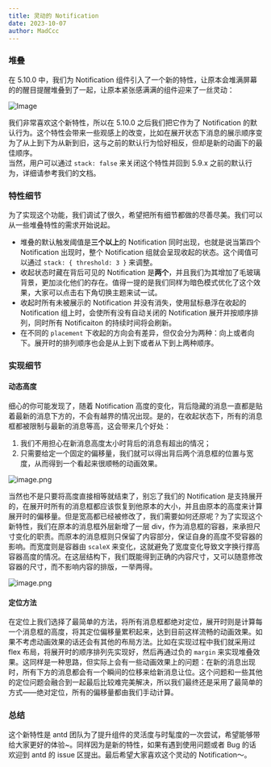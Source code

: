```yaml
---
title: 灵动的 Notification
date: 2023-10-07
author: MadCcc
---
```


### 堆叠

在 5.10.0 中，我们为 Notification 组件引入了一个新的特性，让原本会堆满屏幕的的醒目提醒堆叠到了一起，让原本紧张感满满的组件迎来了一丝灵动：

![Image](https://mdn.alipayobjects.com/huamei_7uahnr/afts/img/A*ZAFSQ60WMVEAAAAAAAAAAAAADrJ8AQ/original)

我们非常喜欢这个新特性，所以在 5.10.0 之后我们把它作为了 Notification 的默认行为。这个特性会带来一些观感上的改变，比如在展开状态下消息的展示顺序变为了从上到下为从新到旧，这与之前的默认行为恰好相反，但却是新的动画下的最佳顺序。<br />当然，用户可以通过 `stack: false` 来关闭这个特性并回到 5.9.x 之前的默认行为，详细请参考我们的文档。

### 特性细节

为了实现这个功能，我们调试了很久，希望把所有细节都做的尽善尽美。我们可以从一些堆叠特性的需求开始说起。

- 堆叠的默认触发阈值是**三个以上**的 Notification 同时出现，也就是说当第四个 Notification 出现时，整个 Notification 组就会呈现收起的状态。这个阈值可以通过 `stack: { threshold: 3 }` 来调整。
- 收起状态时藏在背后可见的 Notification 是**两个**，并且我们为其增加了毛玻璃背景，更加淡化他们的存在。值得一提的是我们同样为暗色模式优化了这个效果，大家可以点击右下角切换主题来试一试。
- 收起时所有未被展示的 Notification 并没有消失，使用鼠标悬浮在收起的 Notification 组上时，会使所有没有自动关闭的 Notification 展开并按顺序排列，同时所有 Notificaiton 的持续时间将会刷新。
- 在不同的 `placement` 下收起的方向会有差异，但仅会分为两种：向上或者向下。展开时的排列顺序也会是从上到下或者从下到上两种顺序。

### 实现细节

#### 动态高度

细心的你可能发现了，随着 Notification 高度的变化，背后隐藏的消息一直都是贴着最新的消息下方的，不会有越界的情况出现。是的，在收起状态下，所有的消息框都被限制与最新的消息等高，这会带来几个好处：

1. 我们不用担心在新消息高度太小时背后的消息有超出的情况；
2. 只需要给定一个固定的偏移量，我们就可以得出背后两个消息框的位置与宽度，从而得到一个看起来很顺畅的动画效果。

![image.png](https://mdn.alipayobjects.com/huamei_7uahnr/afts/img/A*GmNORZEAwiUAAAAAAAAAAAAADrJ8AQ/original)

当然也不是只要将高度直接相等就结束了，别忘了我们的 Notification 是支持展开的，在展开时所有的消息框都应该恢复到他原本的大小，并且由原本的高度来计算展开时的偏移量。但是宽高都已经被修改了，我们需要如何还原呢？为了实现这个新特性，我们在原本的消息框外层新增了一层 div，作为消息框的容器，来承担尺寸变化的职责。而原本的消息框则只保留了内容部分，保证自身的高度不受容器的影响。而宽度则是容器由 `scaleX` 来变化，这就避免了宽度变化导致文字换行撑高容器高度的情况。在这层结构下，我们既能得到正确的内容尺寸，又可以随意修改容器的尺寸，而不影响内容的排版，一举两得。

![image.png](https://mdn.alipayobjects.com/huamei_7uahnr/afts/img/A*1cZGRKgxucsAAAAAAAAAAAAADrJ8AQ/original)

#### 定位方法

在定位上我们选择了最简单的方法，将所有消息框都绝对定位，展开时则是计算每一个消息框的高度，将其定位偏移量累积起来，达到目前这样流畅的动画效果。如果不考虑动画效果的话还会有其他的布局方法。比如在实现过程中我们就采用过 flex 布局，将展开时的顺序排列先实现好，然后再通过负的 `margin` 来实现堆叠效果。这同样是一种思路，但实际上会有一些动画效果上的问题：在新的消息出现时，所有下方的消息都会有一个瞬间的位移来给新消息让位。这个问题和一些其他的定位问题会融合到一起最后比较难完美解决，所以我们最终还是采用了最简单的方式——绝对定位，所有的偏移量都由我们手动计算。

### 总结

这个新特性是 antd 团队为了提升组件的灵活度与时髦度的一次尝试，希望能够带给大家更好的体验~。同样因为是新的特性，如果有遇到使用问题或者 Bug 的话欢迎到 antd 的 issue 区提出。最后希望大家喜欢这个灵动的 Notification～。
